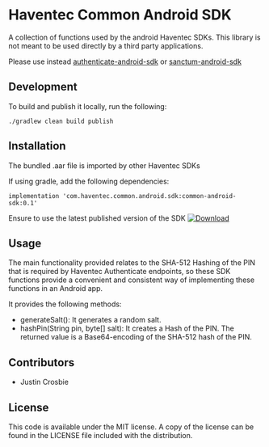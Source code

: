 # Haventec Common Android SDK

A collection of functions used by the android Haventec SDKs. This library is not meant to be used directly by a third party applications.

Please use instead [authenticate-android-sdk](https://github.com/Haventec/authenticate-android-sdk) or
[sanctum-android-sdk](https://github.com/Haventec/sanctum-android-sdk)


## Development
To build and publish it locally, run the following:
```
./gradlew clean build publish
```

## Installation

The bundled .aar file is imported by other Haventec SDKs

If using gradle, add the following dependencies:

```
implementation 'com.haventec.common.android.sdk:common-android-sdk:0.1'
```

Ensure to use the latest published version of the SDK
[ ![Download](https://api.bintray.com/packages/haventec/maven/common-android-sdk/images/download.svg?version=0.1) ](https://bintray.com/haventec/maven/common-android-sdk/0.1/link)

## Usage

The main functionality provided relates to the SHA-512 Hashing of the PIN that is required by Haventec Authenticate endpoints,
so these SDK functions provide a convenient and consistent way of implementing these functions in an Android app.

It provides the following methods:
* generateSalt(): It generates a random salt.
* hashPin(String pin, byte[] salt): It creates a Hash of the PIN. The returned value is a Base64-encoding of the SHA-512 hash of the PIN.


## Contributors

 - Justin Crosbie

## License

This code is available under the MIT license. A copy of the license can be found in the LICENSE file included with the distribution.
